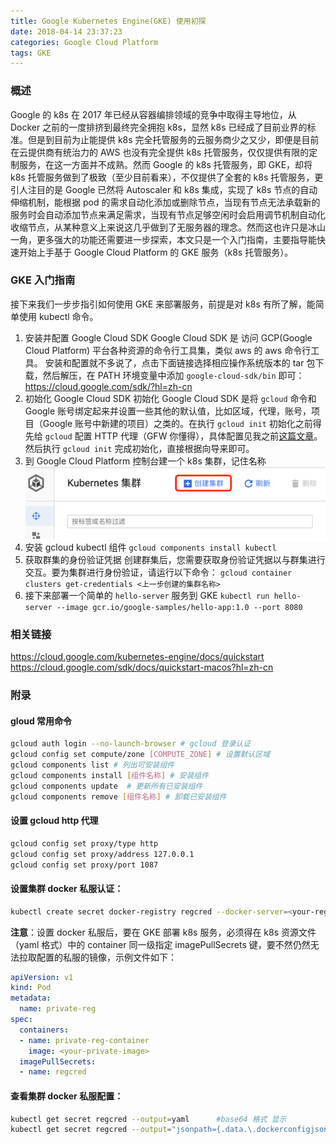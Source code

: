 ```yaml
---
title: Google Kubernetes Engine(GKE) 使用初探
date: 2018-04-14 23:37:23
categories: Google Cloud Platform
tags: GKE
---
```


### 概述
Google 的 k8s 在 2017 年已经从容器编排领域的竞争中取得主导地位，从 Docker 之前的一度排挤到最终完全拥抱 k8s，显然 k8s 已经成了目前业界的标准。但是到目前为止能提供 k8s 完全托管服务的云服务商少之又少，即便是目前在云提供商有统治力的 AWS 也没有完全提供 k8s 托管服务，仅仅提供有限的定制服务，在这一方面并不成熟。然而 Google 的 k8s 托管服务，即 GKE，却将 k8s 托管服务做到了极致（至少目前看来），不仅提供了全套的 k8s 托管服务，更引人注目的是 Google 已然将 Autoscaler 和 k8s 集成，实现了 k8s 节点的自动伸缩机制，能根据 pod 的需求自动化添加或删除节点，当现有节点无法承载新的服务时会自动添加节点来满足需求，当现有节点足够空闲时会启用调节机制自动化收缩节点，从某种意义上来说这几乎做到了无服务器的理念。然而这也许只是冰山一角，更多强大的功能还需要进一步探索，本文只是一个入门指南，主要指导能快速开始上手基于 Google Cloud Platform 的 GKE 服务（k8s 托管服务）。
### GKE 入门指南
接下来我们一步步指引如何使用 GKE 来部署服务，前提是对 k8s 有所了解，能简单使用 kubectl 命令。
1. 安装并配置 Google Cloud SDK
Google Cloud SDK 是 访问 GCP(Google Cloud Platform) 平台各种资源的命令行工具集，类似 aws 的 aws 命令行工具。
安装和配置就不多说了，点击下面链接选择相应操作系统版本的 tar 包下载，然后解压，在 PATH 环境变量中添加 `google-cloud-sdk/bin` 即可：
https://cloud.google.com/sdk/?hl=zh-cn
2. 初始化 Google Cloud SDK
初始化 Google Cloud SDK 是将 `gcloud`  命令和 Google 账号绑定起来并设置一些其他的默认值，比如区域，代理，账号，项目（Google 账号中新建的项目）之类的。在执行 `gcloud init` 初始化之前得先给 `gcloud` 配置 HTTP 代理（GFW 你懂得），具体配置见我之前[这篇文章](https://blog.csdn.net/qianghaohao/article/details/79942485)。然后执行 `gcloud init` 完成初始化，直接根据向导来即可。
3. 到 Google Cloud Platform 控制台建一个 k8s 集群，记住名称
![](/images/gke1.png)
4. 安装 gcloud kubectl 组件
`gcloud components install kubectl`
5. 获取群集的身份验证凭据
创建群集后，您需要获取身份验证凭据以与群集进行交互。要为集群进行身份验证，请运行以下命令：
`gcloud container clusters get-credentials <上一步创建的集群名称>`
6. 接下来部署一个简单的 `hello-server` 服务到 GKE
`kubectl run hello-server --image gcr.io/google-samples/hello-app:1.0 --port 8080`

### 相关链接
https://cloud.google.com/kubernetes-engine/docs/quickstart
https://cloud.google.com/sdk/docs/quickstart-macos?hl=zh-cn
### 附录
#### gloud 常用命令
``` bash
gcloud auth login --no-launch-browser # gcloud 登录认证
gcloud config set compute/zone [COMPUTE_ZONE] # 设置默认区域
gcloud components list # 列出可安装组件
gcloud components install [组件名称] # 安装组件
gcloud components update  # 更新所有已安装组件
gcloud components remove [组件名称] # 卸载已安装组件
```
#### 设置 gcloud http 代理
``` bash
gcloud config set proxy/type http
gcloud config set proxy/address 127.0.0.1
gcloud config set proxy/port 1087
```
#### 设置集群 docker 私服认证：
``` bash
kubectl create secret docker-registry regcred --docker-server=<your-registry-server> --docker-username=<your-name> --docker-password=<your-pword> --docker-email=<your-email>
```
**注意**：设置 docker 私服后，要在 GKE 部署 k8s 服务，必须得在 k8s 资源文件（yaml 格式）中的 container 
同一级指定 imagePullSecrets 键，要不然仍然无法拉取配置的私服的镜像，示例文件如下：
``` yaml
apiVersion: v1
kind: Pod
metadata:
  name: private-reg
spec:
  containers:
  - name: private-reg-container
    image: <your-private-image>
  imagePullSecrets:
  - name: regcred
```
#### 查看集群 docker 私服配置：
``` bash
kubectl get secret regcred --output=yaml      #base64 格式 显示
kubectl get secret regcred --output="jsonpath={.data.\.dockerconfigjson}" | base64 -d # base64 解密后内容
```
